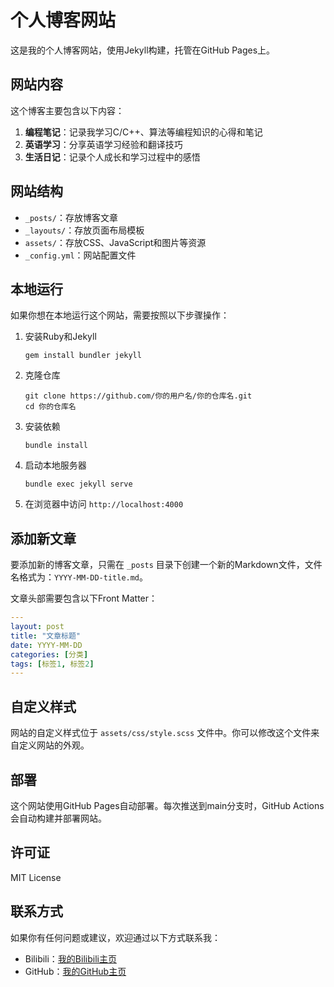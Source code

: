 # 个人博客网站

这是我的个人博客网站，使用Jekyll构建，托管在GitHub Pages上。



## 网站内容

这个博客主要包含以下内容：

1. **编程笔记**：记录我学习C/C++、算法等编程知识的心得和笔记
2. **英语学习**：分享英语学习经验和翻译技巧
3. **生活日记**：记录个人成长和学习过程中的感悟

## 网站结构

- `_posts/`：存放博客文章
- `_layouts/`：存放页面布局模板
- `assets/`：存放CSS、JavaScript和图片等资源
- `_config.yml`：网站配置文件

## 本地运行

如果你想在本地运行这个网站，需要按照以下步骤操作：

1. 安装Ruby和Jekyll

   ```
   gem install bundler jekyll
   ```

2. 克隆仓库

   ```
   git clone https://github.com/你的用户名/你的仓库名.git
   cd 你的仓库名
   ```

3. 安装依赖

   ```
   bundle install
   ```

4. 启动本地服务器

   ```
   bundle exec jekyll serve
   ```

5. 在浏览器中访问 `http://localhost:4000`

## 添加新文章

要添加新的博客文章，只需在 `_posts` 目录下创建一个新的Markdown文件，文件名格式为：`YYYY-MM-DD-title.md`。

文章头部需要包含以下Front Matter：

```yaml
---
layout: post
title: "文章标题"
date: YYYY-MM-DD
categories: [分类]
tags: [标签1, 标签2]
---
```

## 自定义样式

网站的自定义样式位于 `assets/css/style.scss` 文件中。你可以修改这个文件来自定义网站的外观。

## 部署

这个网站使用GitHub Pages自动部署。每次推送到main分支时，GitHub Actions会自动构建并部署网站。

## 许可证

MIT License

## 联系方式

如果你有任何问题或建议，欢迎通过以下方式联系我：

- Bilibili：[我的Bilibili主页](https://space.bilibili.com/你的ID)
- GitHub：[我的GitHub主页](https://github.com/你的用户名) 
